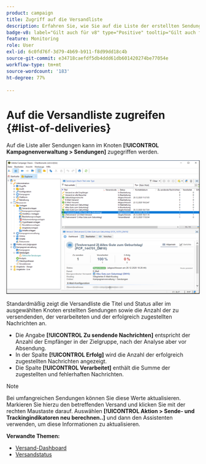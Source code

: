 ```yaml
---
product: campaign
title: Zugriff auf die Versandliste
description: Erfahren Sie, wie Sie auf die Liste der erstellten Sendungen zugreifen können
badge-v8: label="Gilt auch für v8" type="Positive" tooltip="Gilt auch für Campaign v8"
feature: Monitoring
role: User
exl-id: 6c0fd76f-3d79-4b69-b911-f8d99dd18c4b
source-git-commit: e34718caefdf5db4ddd61db601420274be77054e
workflow-type: tm+mt
source-wordcount: '183'
ht-degree: 77%

---
```


# Auf die Versandliste zugreifen {#list-of-deliveries}



Auf die Liste aller Sendungen kann im Knoten **[!UICONTROL Kampagnenverwaltung > Sendungen]** zugegriffen werden.

![](assets/deliveries-list.png)

Standardmäßig zeigt die Versandliste die Titel und Status aller im ausgewählten Knoten erstellten Sendungen sowie die Anzahl der zu versendenden, der verarbeiteten und der erfolgreich zugestellten Nachrichten an.

* Die Angabe **[!UICONTROL Zu sendende Nachrichten]** entspricht der Anzahl der Empfänger in der Zielgruppe, nach der Analyse aber vor Absendung.
* In der Spalte **[!UICONTROL Erfolg]** wird die Anzahl der erfolgreich zugestellten Nachrichten angezeigt.
* Die Spalte **[!UICONTROL Verarbeitet]** enthält die Summe der zugestellten und fehlerhaften Nachrichten.

>[!NOTE]
>
>Bei umfangreichen Sendungen können Sie diese Werte aktualisieren. Markieren Sie hierzu den betreffenden Versand und klicken Sie mit der rechten Maustaste darauf. Auswählen **[!UICONTROL Aktion > Sende- und Trackingindikatoren neu berechnen..]** und dann den Assistenten verwenden, um diese Informationen zu aktualisieren.

**Verwandte Themen:**

* [Versand-Dashboard](delivery-dashboard.md)
* [Versandstatus](delivery-statuses.md)
